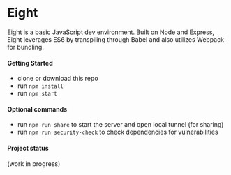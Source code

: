 # Eight

Eight is a basic JavaScript dev environment. Built on Node and Express, Eight leverages ES6 by transpiling through Babel and also utilizes Webpack for bundling.

#### Getting Started
- clone or download this repo
- run `npm install`
- run `npm start`

#### Optional commands
- run `npm run share` to start the server and open local tunnel (for sharing)
- run `npm run security-check` to check dependencies for vulnerabilities

#### Project status
(work in progress)